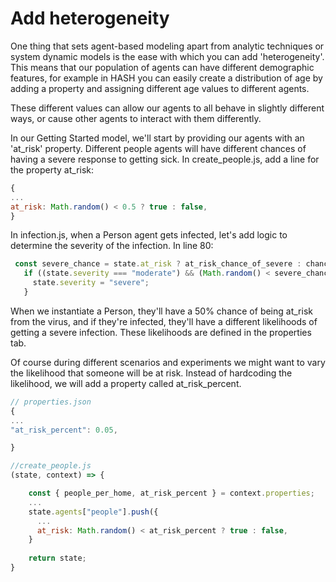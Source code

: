 # Add heterogeneity

One thing that sets agent-based modeling apart from analytic techniques or system dynamic models is the ease with which you can add 'heterogeneity'. This means that our population of agents can have different demographic features, for example in HASH you can easily create a distribution of age by adding a property and assigning different age values to different agents.

These different values can allow our agents to all behave in slightly different ways, or cause other agents to interact with them differently.

In our Getting Started model, we'll start by providing our agents with an 'at\_risk' property. Different people agents will have different chances of having a severe response to getting sick. In create\_people.js, add a line for the property at\_risk: 

```javascript
{
...
at_risk: Math.random() < 0.5 ? true : false,
}
```

In infection.js, when a Person agent gets infected, let's add logic to determine the severity of the infection. In line 80:

```javascript
 const severe_chance = state.at_risk ? at_risk_chance_of_severe : chance_of_severe;
   if ((state.severity === "moderate") && (Math.random() < severe_chance)) {
     state.severity = "severe";
   }
```

When we instantiate a Person, they'll have a 50% chance of being at\_risk from the virus, and if they're infected, they'll have a different likelihoods of getting a severe infection.  These likelihoods are defined in the properties tab.

Of course during different scenarios and experiments we might want to vary the likelihood that someone will be at risk. Instead of hardcoding the likelihood, we will add a property called at\_risk\_percent.

```javascript
// properties.json
{
...
"at_risk_percent": 0.05,

}
```

```javascript
//create_people.js
(state, context) => {

    const { people_per_home, at_risk_percent } = context.properties;
    ...
    state.agents["people"].push({
      ...
      at_risk: Math.random() < at_risk_percent ? true : false,
    }
    
    return state;
}
```

